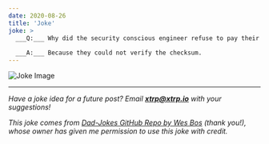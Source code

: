 ```yaml
---
date: 2020-08-26
title: 'Joke'
joke: >
  ___Q:___ Why did the security conscious engineer refuse to pay their dinner bill?
  
  ___A:___ Because they could not verify the checksum.
---
```


![Joke Image](https://private.xtrp.io/projects/DailyDeveloperJokes/public_image_server/images/5e12588592f15.png)

---
*Have a joke idea for a future post? Email **[xtrp@xtrp.io](mailto:xtrp@xtrp.io)** with your suggestions!*

*This joke comes from [Dad-Jokes GitHub Repo by Wes Bos](https://github.com/wesbos/dad-jokes) (thank you!), whose owner has given me permission to use this joke with credit.*

<!-- 
Joke text:
**Q:** Why did the security conscious engineer refuse to pay their dinner bill?

**A:** Because they could not verify the checksum.
 -->


